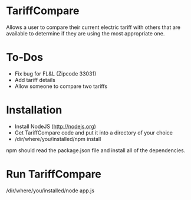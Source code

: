 TariffCompare
=============

Allows a user to compare their current electric tariff with others that are available to determine if they are using the most appropriate one.

To-Dos
======
* Fix bug for FL&L (Zipcode 33031)
* Add tariff details
* Allow someone to compare two tariffs

Installation
============
* Install NodeJS (http://nodejs.org)
* Get TariffCompare code and put it into a directory of your choice
* /dir/where/you/installed/npm install

npm should read the package.json file and install all of the dependencies.

Run TariffCompare
=================
/dir/where/you/installed/node app.js